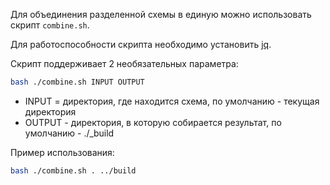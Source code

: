 Для объединения разделенной схемы в единую можно использовать скрипт `combine.sh`.

Для работоспособности скрипта необходимо установить [jq](https://stedolan.github.io/jq/).

Скрипт поддерживает 2 необязательных параметра:

```bash
bash ./combine.sh INPUT OUTPUT
```

- INPUT = директория, где находится схема, по умолчанию - текущая директория
- OUTPUT - директория, в которую собирается результат, по умолчанию - ./_build

Пример использования:
```bash
bash ./combine.sh . ../build
```
